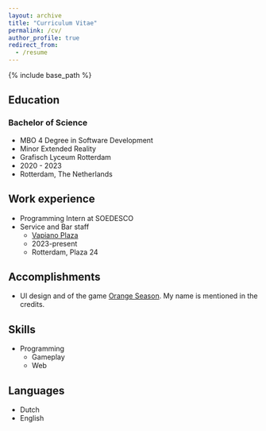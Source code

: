 ```yaml
---
layout: archive
title: "Curriculum Vitae"
permalink: /cv/
author_profile: true
redirect_from:
  - /resume
---
```


{% include base_path %}

## Education

### Bachelor of Science

* MBO 4 Degree in Software Development
* Minor Extended Reality
* Grafisch Lyceum Rotterdam
* 2020 - 2023
* Rotterdam, The Netherlands

## Work experience

* Programming Intern at SOEDESCO 
* Service and Bar staff
  * <a href="https://vapiano.nl/restaurant/vapiano-rotterdam-plaza/">Vapiano Plaza</a>
  * 2023-present
  * Rotterdam, Plaza 24
  
## Accomplishments

* UI design and of the game <a href="https://store.steampowered.com/app/416000/Orange_Season/">Orange Season</a>. My name is mentioned in the credits. 

## Skills

* Programming
  * Gameplay
  * Web

## Languages

* Dutch
* English
